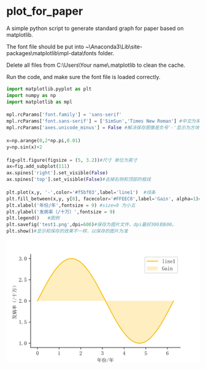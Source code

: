 # plot_for_paper
A simple python script to generate standard graph for paper based on matplotlib.

The font file should be put into ~\Anaconda3\Lib\site-packages\matplotlib\mpl-data\fonts folder.

Delete all files from C:\Users\Your name\\.matplotlib to clean the cache.

Run the code, and make sure the font file is loaded correctly.

```python
import matplotlib.pyplot as plt  
import numpy as np  
import matplotlib as mpl  

mpl.rcParams['font.family'] = 'sans-serif'  
mpl.rcParams['font.sans-serif'] = ['SimSun','Times New Roman'] #中文为宋体，英文数字为新罗马
mpl.rcParams['axes.unicode_minus'] = False #解决保存图像是负号'-'显示为方块的问题  
  
x=np.arange(0,2*np.pi,0.01)
y=np.sin(x)+2

fig=plt.figure(figsize = (5, 3.2))#尺寸 单位为英寸
ax=fig.add_subplot(111)
ax.spines['right'].set_visible(False)
ax.spines['top'].set_visible(False)#去掉右侧和顶部的框线

plt.plot(x,y, '-',color='#f5bf03',label='line1')  #线条
plt.fill_between(x,y, y[0], facecolor='#FFEEC0',label='Gain', alpha=1)#填充
plt.xlabel('年份/年',fontsize = 9) #size=9 为小五
plt.ylabel('发病率（/十万）',fontsize = 9)  
plt.legend()   #图例
plt.savefig('test1.png',dpi=600)#保存为图片文件，dpi最好300到600。
plt.show()#显示和保存的效果不一样，以保存的图片为准
```


![png](test1.png)
